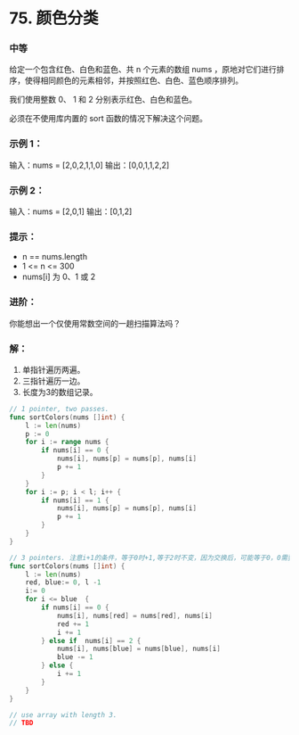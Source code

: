 # 75. 颜色分类

### 中等

给定一个包含红色、白色和蓝色、共 n 个元素的数组 nums ，原地对它们进行排序，使得相同颜色的元素相邻，并按照红色、白色、蓝色顺序排列。

我们使用整数 0、 1 和 2 分别表示红色、白色和蓝色。

必须在不使用库内置的 sort 函数的情况下解决这个问题。

### 示例 1：

输入：nums = [2,0,2,1,1,0]
输出：[0,0,1,1,2,2]

### 示例 2：

输入：nums = [2,0,1]
输出：[0,1,2]

### 提示：
- n == nums.length
- 1 <= n <= 300
- nums[i] 为 0、1 或 2

### 进阶：

你能想出一个仅使用常数空间的一趟扫描算法吗？

### 解：
1. 单指针遍历两遍。
2. 三指针遍历一边。
3. 长度为3的数组记录。

```go
// 1 pointer, two passes.
func sortColors(nums []int) {
	l := len(nums)
	p := 0
	for i := range nums {
		if nums[i] == 0 {
			nums[i], nums[p] = nums[p], nums[i]
			p += 1
		}
	}
	for i := p; i < l; i++ {
		if nums[i] == 1 {
			nums[i], nums[p] = nums[p], nums[i]
			p += 1
		}
	}
}

// 3 pointers. 注意i+1的条件，等于0时+1,等于2时不变，因为交换后，可能等于0，0需要再处理 [1,2,0] 这种情况.
func sortColors(nums []int) {
	l := len(nums)
	red, blue:= 0, l -1
    i:= 0
	for i <= blue  {
		if nums[i] == 0 {
			nums[i], nums[red] = nums[red], nums[i]
			red += 1
            i += 1
		} else if  nums[i] == 2 {
            nums[i], nums[blue] = nums[blue], nums[i]
            blue -= 1
        } else {
            i += 1
        }
	}
}

// use array with length 3.
// TBD
```